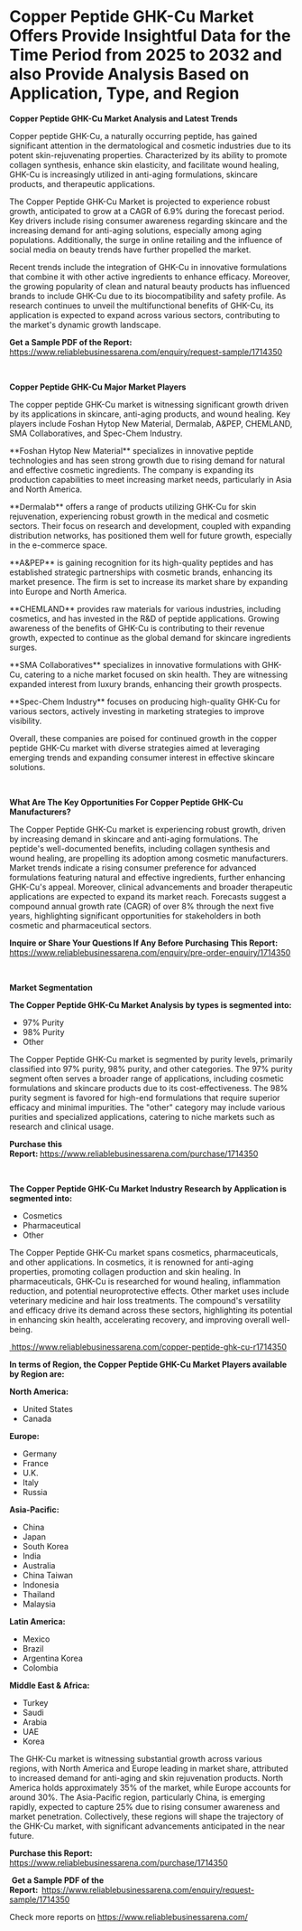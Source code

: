 <p><h1>Copper Peptide GHK-Cu Market Offers Provide Insightful Data for the Time Period from 2025 to 2032 and also Provide Analysis Based on Application, Type, and Region</h1></p><p><strong>Copper Peptide GHK-Cu Market Analysis and Latest Trends</strong></p>
<p><p>Copper peptide GHK-Cu, a naturally occurring peptide, has gained significant attention in the dermatological and cosmetic industries due to its potent skin-rejuvenating properties. Characterized by its ability to promote collagen synthesis, enhance skin elasticity, and facilitate wound healing, GHK-Cu is increasingly utilized in anti-aging formulations, skincare products, and therapeutic applications.</p><p>The Copper Peptide GHK-Cu Market is projected to experience robust growth, anticipated to grow at a CAGR of 6.9% during the forecast period. Key drivers include rising consumer awareness regarding skincare and the increasing demand for anti-aging solutions, especially among aging populations. Additionally, the surge in online retailing and the influence of social media on beauty trends have further propelled the market.</p><p>Recent trends include the integration of GHK-Cu in innovative formulations that combine it with other active ingredients to enhance efficacy. Moreover, the growing popularity of clean and natural beauty products has influenced brands to include GHK-Cu due to its biocompatibility and safety profile. As research continues to unveil the multifunctional benefits of GHK-Cu, its application is expected to expand across various sectors, contributing to the market's dynamic growth landscape.</p></p>
<p><strong>Get a Sample PDF of the Report:&nbsp;</strong> <a href="https://www.reliablebusinessarena.com/enquiry/request-sample/1714350?utm_campaign=2188&utm_medium=2&utm_source=Github&utm_content=ia&utm_term=28032025&utm_id=copper-peptide-ghk-cu">https://www.reliablebusinessarena.com/enquiry/request-sample/1714350</a></p>
<p>&nbsp;</p>
<p><strong>Copper Peptide GHK-Cu Major Market Players</strong></p>
<p><p>The copper peptide GHK-Cu market is witnessing significant growth driven by its applications in skincare, anti-aging products, and wound healing. Key players include Foshan Hytop New Material, Dermalab, A&PEP, CHEMLAND, SMA Collaboratives, and Spec-Chem Industry.</p><p>**Foshan Hytop New Material** specializes in innovative peptide technologies and has seen strong growth due to rising demand for natural and effective cosmetic ingredients. The company is expanding its production capabilities to meet increasing market needs, particularly in Asia and North America.</p><p>**Dermalab** offers a range of products utilizing GHK-Cu for skin rejuvenation, experiencing robust growth in the medical and cosmetic sectors. Their focus on research and development, coupled with expanding distribution networks, has positioned them well for future growth, especially in the e-commerce space.</p><p>**A&PEP** is gaining recognition for its high-quality peptides and has established strategic partnerships with cosmetic brands, enhancing its market presence. The firm is set to increase its market share by expanding into Europe and North America.</p><p>**CHEMLAND** provides raw materials for various industries, including cosmetics, and has invested in the R&D of peptide applications. Growing awareness of the benefits of GHK-Cu is contributing to their revenue growth, expected to continue as the global demand for skincare ingredients surges.</p><p>**SMA Collaboratives** specializes in innovative formulations with GHK-Cu, catering to a niche market focused on skin health. They are witnessing expanded interest from luxury brands, enhancing their growth prospects.</p><p>**Spec-Chem Industry** focuses on producing high-quality GHK-Cu for various sectors, actively investing in marketing strategies to improve visibility. </p><p>Overall, these companies are poised for continued growth in the copper peptide GHK-Cu market with diverse strategies aimed at leveraging emerging trends and expanding consumer interest in effective skincare solutions.</p></p>
<p>&nbsp;</p>
<p><strong>What Are The Key Opportunities For Copper Peptide GHK-Cu Manufacturers?</strong></p>
<p><p>The Copper Peptide GHK-Cu market is experiencing robust growth, driven by increasing demand in skincare and anti-aging formulations. The peptide's well-documented benefits, including collagen synthesis and wound healing, are propelling its adoption among cosmetic manufacturers. Market trends indicate a rising consumer preference for advanced formulations featuring natural and effective ingredients, further enhancing GHK-Cu's appeal. Moreover, clinical advancements and broader therapeutic applications are expected to expand its market reach. Forecasts suggest a compound annual growth rate (CAGR) of over 8% through the next five years, highlighting significant opportunities for stakeholders in both cosmetic and pharmaceutical sectors.</p></p>
<p><strong>Inquire or Share Your Questions If Any Before Purchasing This Report:</strong> <a href="https://www.reliablebusinessarena.com/enquiry/pre-order-enquiry/1714350?utm_campaign=2188&utm_medium=2&utm_source=Github&utm_content=ia&utm_term=28032025&utm_id=copper-peptide-ghk-cu">https://www.reliablebusinessarena.com/enquiry/pre-order-enquiry/1714350</a></p>
<p>&nbsp;</p>
<p><strong>Market Segmentation</strong></p>
<p><strong>The Copper Peptide GHK-Cu Market Analysis by types is segmented into:</strong></p>
<p><ul><li>97% Purity</li><li>98% Purity</li><li>Other</li></ul></p>
<p><p>The Copper Peptide GHK-Cu market is segmented by purity levels, primarily classified into 97% purity, 98% purity, and other categories. The 97% purity segment often serves a broader range of applications, including cosmetic formulations and skincare products due to its cost-effectiveness. The 98% purity segment is favored for high-end formulations that require superior efficacy and minimal impurities. The "other" category may include various purities and specialized applications, catering to niche markets such as research and clinical usage.</p></p>
<p><strong>Purchase this Report:&nbsp;</strong><a href="https://www.reliablebusinessarena.com/purchase/1714350?utm_campaign=2188&utm_medium=2&utm_source=Github&utm_content=ia&utm_term=28032025&utm_id=copper-peptide-ghk-cu">https://www.reliablebusinessarena.com/purchase/1714350</a></p>
<p>&nbsp;</p>
<p><strong>The Copper Peptide GHK-Cu Market Industry Research by Application is segmented into:</strong></p>
<p><ul><li>Cosmetics</li><li>Pharmaceutical</li><li>Other</li></ul></p>
<p><p>The Copper Peptide GHK-Cu market spans cosmetics, pharmaceuticals, and other applications. In cosmetics, it is renowned for anti-aging properties, promoting collagen production and skin healing. In pharmaceuticals, GHK-Cu is researched for wound healing, inflammation reduction, and potential neuroprotective effects. Other market uses include veterinary medicine and hair loss treatments. The compound's versatility and efficacy drive its demand across these sectors, highlighting its potential in enhancing skin health, accelerating recovery, and improving overall well-being.</p></p>
<p><a href="https://www.reliablebusinessarena.com/copper-peptide-ghk-cu-r1714350?utm_campaign=2188&utm_medium=2&utm_source=Github&utm_content=ia&utm_term=28032025&utm_id=copper-peptide-ghk-cu">&nbsp;https://www.reliablebusinessarena.com/copper-peptide-ghk-cu-r1714350</a></p>
<p><strong>In terms of Region, the Copper Peptide GHK-Cu Market Players available by Region are:</strong></p>
<p>
    <p> <strong> North America: </strong>
        <ul>
            <li>United States</li>
            <li>Canada</li>
        </ul>
        </p> 
    <p> <strong> Europe: </strong>
        <ul>
            <li>Germany</li>
            <li>France</li>
            <li>U.K.</li>
            <li>Italy</li>
            <li>Russia</li>
        </ul>
        </p> 
    <p> <strong> Asia-Pacific: </strong>
        <ul>
            <li>China</li>
            <li>Japan</li>
            <li>South Korea</li>
            <li>India</li>
            <li>Australia</li>
            <li>China Taiwan</li>
            <li>Indonesia</li>
            <li>Thailand</li>
            <li>Malaysia</li>
        </ul>
        </p> 
    <p> <strong> Latin America: </strong>
        <ul>
            <li>Mexico</li>
            <li>Brazil</li>
            <li>Argentina Korea</li>
            <li>Colombia</li>
        </ul>
        </p> 
    <p> <strong> Middle East & Africa: </strong>
        <ul>
            <li>Turkey</li>
            <li>Saudi</li>
            <li>Arabia</li>
            <li>UAE</li>
            <li>Korea</li>
        </ul>
    </p>
    </p>
<p><p>The GHK-Cu market is witnessing substantial growth across various regions, with North America and Europe leading in market share, attributed to increased demand for anti-aging and skin rejuvenation products. North America holds approximately 35% of the market, while Europe accounts for around 30%. The Asia-Pacific region, particularly China, is emerging rapidly, expected to capture 25% due to rising consumer awareness and market penetration. Collectively, these regions will shape the trajectory of the GHK-Cu market, with significant advancements anticipated in the near future.</p></p>
<p><strong>Purchase this Report: </strong><a href="https://www.reliablebusinessarena.com/purchase/1714350?utm_campaign=2188&utm_medium=2&utm_source=Github&utm_content=ia&utm_term=28032025&utm_id=copper-peptide-ghk-cu">https://www.reliablebusinessarena.com/purchase/1714350</a></p>
<p>&nbsp;<strong>Get a Sample PDF of the Report:&nbsp;&nbsp;</strong><a href="https://www.reliablebusinessarena.com/enquiry/request-sample/1714350?utm_campaign=2188&utm_medium=2&utm_source=Github&utm_content=ia&utm_term=28032025&utm_id=copper-peptide-ghk-cu">https://www.reliablebusinessarena.com/enquiry/request-sample/1714350</a></p>
<p><strong></strong></p>
<p>Check more reports on <a href="https://www.reliablebusinessarena.com/?utm_campaign=2188&utm_medium=2&utm_source=Github&utm_content=ia&utm_term=28032025&utm_id=copper-peptide-ghk-cu">https://www.reliablebusinessarena.com/</a></p>